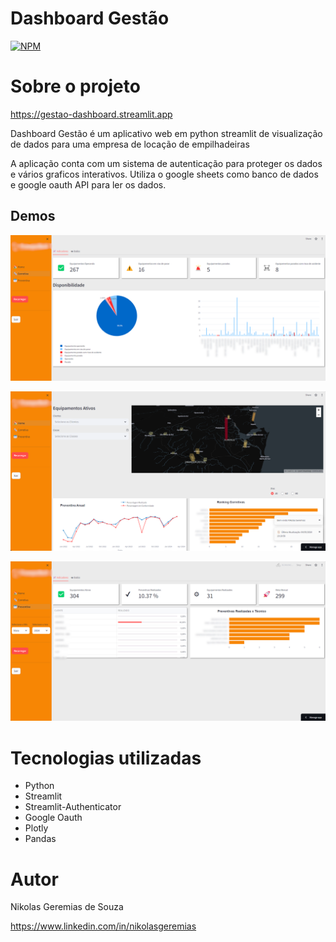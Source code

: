 # Dashboard Gestão

[![NPM](https://img.shields.io/npm/l/react)](https://github.com/NikolasGeremias/dashboard-gestao/blob/main/LICENSE) 

# Sobre o projeto

https://gestao-dashboard.streamlit.app

Dashboard Gestão é um aplicativo web em python streamlit de visualização de dados para uma empresa de locação de empilhadeiras

A aplicação conta com um sistema de autenticação para proteger os dados e vários graficos interativos. Utiliza o google sheets como banco de dados e google oauth API para ler os dados.

## Demos
![Image 1](https://github.com/NikolasGeremias/dashboard-gestao/blob/main/img/demo/demo1.png)

![Imagem 2](https://github.com/NikolasGeremias/dashboard-gestao/blob/main/img/demo/demo2.png)

![Imagem 3](https://github.com/NikolasGeremias/dashboard-gestao/blob/main/img/demo/demo3.png)

# Tecnologias utilizadas
- Python
- Streamlit
- Streamlit-Authenticator
- Google Oauth
- Plotly
- Pandas

# Autor

Nikolas Geremias de Souza

https://www.linkedin.com/in/nikolasgeremias
